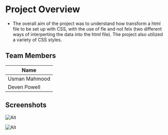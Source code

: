 # Project Overview

* The overall aim of the project was to understand how transform a html file to be set up with CSS, with the use of fle and not felx (two different ways of interperting the data into the html file). The project also utilized a variety of CSS styles.

## Team Members

| Name |
|----------|
| Usman Mahmood   |
| Deven Powell   |

## Screenshots

![Alt](ExerciseB.gif)

![Alt](ExerciseC.gif)
